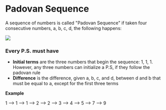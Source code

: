 # Padovan Sequence

A sequence of numbers is called "Padovan Sequence" if taken four consecutive numbers, a, b, c, d, the following happens:

![](https://quicklatex.com/cache3/f5/ql_0a617184240c0b44f1597af9bf05d2f5_l3.png)

### Every P.S. must have
- **Initial terms** are the three numbers that begin the sequence: 1, 1, 1. However, any three numbers can initialize a P.S, if they follow the padovan rule
- **Difference** is the difference, given a, b, c, and d, between d and b that must be equal to a, except for the first three terms

**Example**

1 --> 1 --> 1 --> 2 --> 2 --> 3 --> 4 --> 5 --> 7 --> 9
